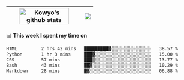 | <a href="https://github.com/anuraghazra/github-readme-stats"><img width="85%" src="https://github-readme-stats.vercel.app/api?username=kowyo&show_icons=true&hide_border=true&theme=transparent" alt="Kowyo's github stats" /></a> | <a href="https://github.com/anuraghazra/github-readme-stats"><img align="center" src="https://github-readme-stats.vercel.app/api/top-langs/?username=kowyo&exclude_repo=Engineering-Competition-Robot,mobile-robot&hide=c,assembly,shaderlab,hlsl,mathematica,cmake&layout=compact&hide_border=true&theme=transparent" /></a> |
| ------------- | ------------- |

📊 **This week I spent my time on**
<!--START_SECTION:waka-->

```txt
HTML         2 hrs 42 mins   █████████▓░░░░░░░░░░░░░░░   38.57 %
Python       1 hr 3 mins     ███▓░░░░░░░░░░░░░░░░░░░░░   15.00 %
CSS          57 mins         ███▒░░░░░░░░░░░░░░░░░░░░░   13.77 %
Bash         43 mins         ██▓░░░░░░░░░░░░░░░░░░░░░░   10.29 %
Markdown     28 mins         █▓░░░░░░░░░░░░░░░░░░░░░░░   06.88 %
```

<!--END_SECTION:waka-->
